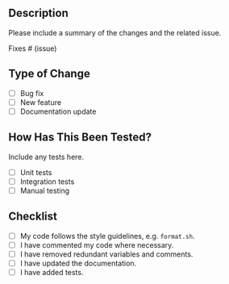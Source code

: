 ## Description
Please include a summary of the changes and the related issue.

Fixes # (issue)

## Type of Change
- [ ] Bug fix
- [ ] New feature
- [ ] Documentation update

## How Has This Been Tested?
Include any tests here. 
- [ ] Unit tests
- [ ] Integration tests
- [ ] Manual testing

## Checklist
- [ ] My code follows the style guidelines, e.g. `format.sh`.
- [ ] I have commented my code where necessary.
- [ ] I have removed redundant variables and comments.
- [ ] I have updated the documentation.
- [ ] I have added tests.